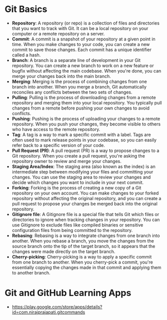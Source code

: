 # Git Basics
- **Repository**: A repository (or repo) is a collection of files and directories that you want to track with Git. It can be a local repository on your computer or a remote repository on a server.
- **Commit**: A commit is a snapshot of your repository at a given point in time. When you make changes to your code, you can create a new commit to save those changes. Each commit has a unique identifier called a hash.
- **Branch**: A branch is a separate line of development in your Git repository. You can create a new branch to work on a new feature or bugfix without affecting the main codebase. When you're done, you can merge your changes back into the main branch.
- **Merging**: Merging is the process of combining changes from one branch into another. When you merge a branch, Git automatically reconciles any conflicts between the two sets of changes.
- **Pulling**: Pulling is the process of downloading changes from a remote repository and merging them into your local repository. You typically pull changes from a remote before pushing your own changes to avoid conflicts.
- **Pushing**: Pushing is the process of uploading your changes to a remote repository. When you push your changes, they become visible to others who have access to the remote repository.
- **Tag**: A tag is a way to mark a specific commit with a label. Tags are often used to mark release points in your codebase, so you can easily refer back to a specific version of your code.
- **Pull Request (PR)**: A pull request (PR) is a way to propose changes to a Git repository. When you create a pull request, you're asking the repository owner to review and merge your changes.
- **Staging Area/Index**: The staging area (also known as the index) is an intermediate step between modifying your files and committing your changes. You can use the staging area to review your changes and decide which changes you want to include in your next commit.
- **Forking**: Forking is the process of creating a new copy of a Git repository on your own account. You can make changes to your forked repository without affecting the original repository, and you can create a pull request to propose your changes be merged back into the original repository.
- **Gitignore file**: A Gitignore file is a special file that tells Git which files or directories to ignore when tracking changes in your repository. You can use Gitignore to exclude files like compiled binaries or sensitive configuration files from being committed to the repository.
- **Rebasing**: Rebasing is a way to integrate changes from one branch into another. When you rebase a branch, you move the changes from the source branch onto the tip of the target branch, so it appears that the changes were made directly on the target branch.
- **Cherry-picking**: Cherry-picking is a way to apply a specific commit from one branch to another. When you cherry-pick a commit, you're essentially copying the changes made in that commit and applying them to another branch.


# Git and GitHub Learning Apps
- https://play.google.com/store/apps/details?id=com.nirajprajapati.gitcommands